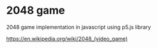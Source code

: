 # 2048 game
2048 game implementation in javascript using p5.js library

https://en.wikipedia.org/wiki/2048_(video_game)
